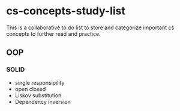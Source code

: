 # cs-concepts-study-list
This is a collaborative to do list to store and categorize important cs concepts to further read and practice.

## OOP
### SOLID
- single responsipility 
- open closed
- Liskov substitution
- Dependency inversion
